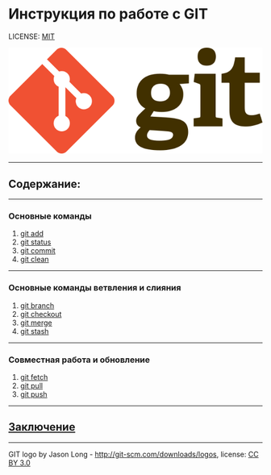 # Инструкция по работе с GIT

LICENSE: [MIT](./license.md)

![git-logo](./assets/640px-Git-logo.svg.png)

---
 
## **Содержание:**

---

### Основные команды
1. [git add](./add.md)
2. [git status](./status.md)
3. [git commit](./commit.md)
4. [git clean](./clean.md)

---

### Основные команды ветвления и слияния
1. [git branch](./branch.md)
2. [git checkout](./checkout.md)
3. [git merge](./merge.md)
4. [git stash](./stash.md)

---

### Совместная работа и обновление
1. [git fetch](./fetch.md)
2. [git pull](./pull.md)
3. [git push](./push.md)

---

## [Заключение](./theend.md) 

---

GIT logo by Jason Long - http://git-scm.com/downloads/logos, license: [CC BY 3.0](https://creativecommons.org/licenses/by/3.0/) 
